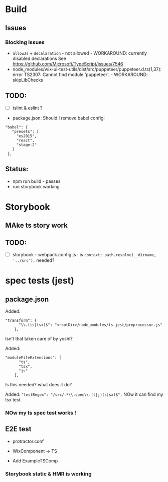 # Build
## Issues
### Blocking Issues
- `allowJs` + `decalaration` - not  allowed   - WORKAROUND:  currently disabled declarations
  See https://github.com/Microsoft/TypeScript/issues/7546
- node_modules/wix-ui-test-utils/dist/src/puppeteer/puppeteer.d.ts(1,37): error TS2307: Cannot find module 'puppeteer'.   - WORKAROUND: skipLibChecks
## TODO:
- [ ] tslint & eslint ?
- package.json:
 Should I remove babel config:
 ```
 "babel": {
    "presets": [
      "es2015",
      "react",
      "stage-2"
    ]
  },
 ```


## Status:
- npm run build - passes
- run storybook working

# Storybook
## MAke ts story work
## TODO:
 - [ ] storybook - webpack.config.js : is
  `context: path.resolve(__dirname, '../src'),` needed?


# spec tests (jest)
## package.json
Added:
```
"transform": {
      "\\.(ts|tsx)$": "<rootDir>/node_modules/ts-jest/preprocessor.js"
    },
```

Isn't that taken care of by yoshi?

Added:
```
"moduleFileExtensions": [
      "ts",
      "tsx",
      "js"
    ],
```

Is this needed? what does it do?

Added: 
`"testRegex": "/src/.*\\.spec\\.(t|j)(s|sx)$",`
NOw it can find my tsx test.


### NOw my ts spec test works !


## E2E test
- protractor.conf
- WixComponent -> TS

- Add ExampleTSComp
 ### Storybook static & HMR is working

